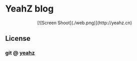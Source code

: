 # YeahZ blog

<center>[![Screen Shoot](./web.png)](http://yeahz.cn)</center>

## License

### git @ [yeahz](https://github.com/yeahzgit)